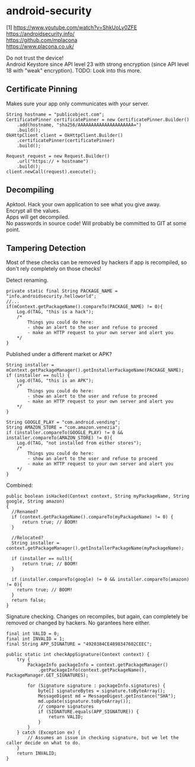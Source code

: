 # android-security

[1] https://www.youtube.com/watch?v=ShkUoLy0ZFE  
https://androidsecurity.info/  
https://github.com/mplacona  
https://www.placona.co.uk/  

Do not trust the device!  
Android Keystore since API level 23 with strong encryption (since API level 18 with "weak" encryption). TODO: Look into this more.    

## Certificate Pinning
Makes sure your app only communicates with your server.  
```
String hostname = "publicobject.com";
CertificatePinner certificatePinner = new CertificatePinner.Builder()
    .add(hostname, "sha256/AAAAAAAAAAAAAAAAAAAAA=")
    .build();
OkHttpClient client = OkHttpClient.Builder()
    .certificatePinner(certificatePinner)
    .build();

Request request = new Request.Builder()
    .url("https:// + hostname")
    .build();
client.newCall(request).execute();
```
## Decompiling

Apktool. Hack your own application to see what you give away.  
Encrypt all the values.  
Apps will get decompiled.  
No passwords in source code! Will probably be committed to GIT at some point.  

## Tampering Detection

Most of these checks can be removed by hackers if app is recompiled, so don't rely completely on those checks!  

Detect renaming.
```
private static final String PACKAGE_NAME = "info.androidsecurity.helloworld";
//...
if(mContext.getPackageName().compareTo(PACKAGE_NAME) != 0){
    Log.d(TAG, "this is a hack");
    /*
        Things you could do here:
        - show an alert to the user and refuse to proceed
        - make an HTTP request to your own server and alert you
    */            
}
```  
Published under a different market or APK?
``` 
String installer = mContext.getPackageManager().getInstallerPackageName(PACKAGE_NAME);
if (installer == null) {
    Log.d(TAG, "this is an APK");
    /*
        Things you could do here:
        - show an alert to the user and refuse to proceed
        - make an HTTP request to your own server and alert you
    */
}

String GOOGLE_PLAY = "com.android.vending";
String AMAZON_STORE = "com.amazon.venezia";
if (installer.compareTo(GOOGLE_PLAY) != 0 && installer.compareTo(AMAZON_STORE) != 0){
    Log.d(TAG, "not installed from either stores");
    /*
        Things you could do here:
        - show an alert to the user and refuse to proceed
        - make an HTTP request to your own server and alert you
    */
}
```  
Combined:
```
public boolean isHacked(Context context, String myPackageName, String google, String amazon)
{
  //Renamed?
  if (context.getPackageName().compareTo(myPackageName) != 0) {
      return true; // BOOM!
  }

  //Relocated?
  String installer = context.getPackageManager().getInstallerPackageName(myPackageName);

  if (installer == null){
      return true; // BOOM!
  }

  if (installer.compareTo(google) != 0 && installer.compareTo(amazon) != 0){
    return true; // BOOM!
  }
  return false; 
}
```  
Signature checking. Changes on recompiles, but again, can completely be removed or changed by hackers. No garantees here either.
```
final int VALID = 0;
final int INVALID = 1;
final String APP_SIGNATURE = "4920384CE4898347602CEEC";

public static int checkAppSignature(Context context) {
    try {
        PackageInfo packageInfo = context.getPackageManager()
            .getPackageInfo(context.getPackageName(), PackageManager.GET_SIGNATURES);
            
        for (Signature signature : packageInfo.signatures) {
            byte[] signatureBytes = signature.toByteArray();
            MessageDigest md = MessageDigest.getInstance("SHA");
            md.update(signature.toByteArray());
            // compare signatures
            if (SIGNATURE.equals(APP_SIGNATURE)) {
                return VALID;
            }
        }
    } catch (Exception ex) {
        // Assumes an issue in checking signature, but we let the caller decide on what to do.
    }
    return INVALID;
}
```
